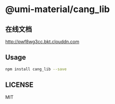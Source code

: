 # @umi-material/cang_lib

## 在线文档

http://pwf8wg3cc.bkt.clouddn.com

## Usage

```sh
npm install cang_lib --save
```

## LICENSE

MIT
